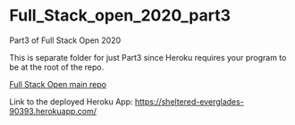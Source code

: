 # Full_Stack_open_2020_part3
Part3 of Full Stack Open 2020

This is separate folder for just Part3 since Heroku requires your program to be at the root of the repo.

[Full Stack Open main repo](https://github.com/MikeyLHolm/Full_Stack_open_2020)

Link to the deployed Heroku App: https://sheltered-everglades-90393.herokuapp.com/
